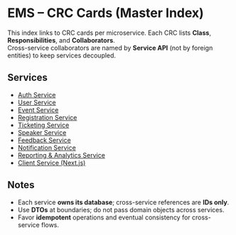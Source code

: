 # EMS – CRC Cards (Master Index)

This index links to CRC cards per microservice. Each CRC lists **Class**, **Responsibilities**, and **Collaborators**.  
Cross-service collaborators are named by **Service API** (not by foreign entities) to keep services decoupled.

## Services
- [Auth Service](./auth-service-crc.md)
- [User Service](./user-service-crc.md)
- [Event Service](./event-service-crc.md)
- [Registration Service](./registration-service-crc.md)
- [Ticketing Service](./ticketing-service-crc.md)
- [Speaker Service](./speaker-service-crc.md)
- [Feedback Service](./feedback-service-crc.md)
- [Notification Service](./notification-service-crc.md)
- [Reporting & Analytics Service](./reporting-analytics-service-crc.md)
- [Client Service (Next.js)](./client-service-crc.md)

## Notes
- Each service **owns its database**; cross-service references are **IDs only**.
- Use **DTOs** at boundaries; do not pass domain objects across services.
- Favor **idempotent** operations and eventual consistency for cross-service flows.